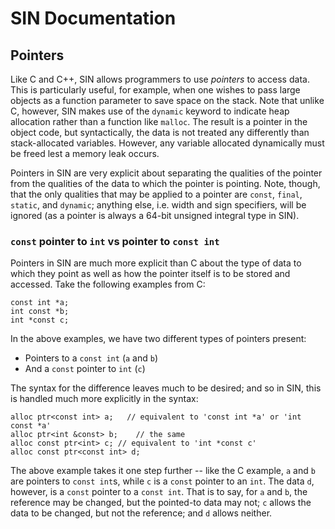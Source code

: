 # SIN Documentation

## Pointers

Like C and C++, SIN allows programmers to use *pointers* to access data. This is particularly useful, for example, when one wishes to pass large objects as a function parameter to save space on the stack. Note that unlike C, however, SIN makes use of the `dynamic` keyword to indicate heap allocation rather than a function like `malloc`. The result is a pointer in the object code, but syntactically, the data is not treated any differently than stack-allocated variables. However, any variable allocated dynamically must be freed lest a memory leak occurs.

Pointers in SIN are very explicit about separating the qualities of the pointer from the qualities of the data to which the pointer is pointing. Note, though, that the only qualities that may be applied to a pointer are `const`, `final`, `static`, and `dynamic`; anything else, i.e. width and sign specifiers, will be ignored (as a pointer is always a 64-bit unsigned integral type in SIN).

### `const` pointer to `int` vs pointer to `const int`

Pointers in SIN are much more explicit than C about the type of data to which they point as well as how the pointer itself is to be stored and accessed. Take the following examples from C:

    const int *a;
    int const *b;
    int *const c;

In the above examples, we have two different types of pointers present:

* Pointers to a `const int` (`a` and `b`)
* And a `const` pointer to `int` (`c`)

The syntax for the difference leaves much to be desired; and so in SIN, this is handled much more explicitly in the syntax:

    alloc ptr<const int> a;   // equivalent to 'const int *a' or 'int const *a'
    alloc ptr<int &const> b;    // the same
    alloc const ptr<int> c; // equivalent to 'int *const c'
    alloc const ptr<const int> d;

The above example takes it one step further -- like the C example, `a` and `b` are pointers to `const int`s, while `c` is a `const` pointer to an `int`. The data `d`, however, is a `const` pointer to a `const int`. That is to say, for `a` and `b`, the reference may be changed, but the pointed-to data may not; `c` allows the data to be changed, but not the reference; and `d` allows neither.
